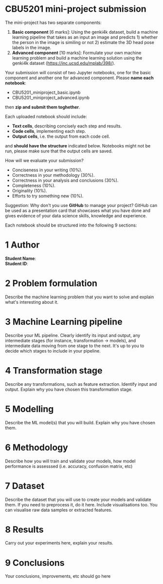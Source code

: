 # CBU5201 mini-project submission

The mini-project has two separate components:


1.   **Basic component** [6 marks]: Using the genki4k dataset, build a machine learning pipeline that takes as an input an image and predicts 1) whether the person in the image is similing or not 2) estimate the 3D head pose labels in the image.
2.   **Advanced component** [10 marks]: Formulate your own machine learning problem and build a machine learning solution using the genki4k dataset (https://inc.ucsd.edu/mplab/398/). 

Your submission will consist of two Jupyter notebooks, one for the basic component and another one for advanced component. Please **name each notebook**:

* CBU5201_miniproject_basic.ipynb
* CBU5201_miniproject_advanced.ipynb

then **zip and submit them toghether**.

Each uploaded notebook should include: 

*   **Text cells**, describing concisely each step and results.
*   **Code cells**, implementing each step.
*   **Output cells**, i.e. the output from each code cell.

and **should have the structure** indicated below. Notebooks might not be run, please make sure that the output cells are saved.

How will we evaluate your submission?

*   Conciseness in your writing (10%).
*   Correctness in your methodology (30%).
*   Correctness in your analysis and conclusions (30%).
*   Completeness (10%).
*   Originality (10%).
*   Efforts to try something new (10%).

Suggestion: Why don't you use **GitHub** to manage your project? GitHub can be used as a presentation card that showcases what you have done and gives evidence of your data science skills, knowledge and experience. 

Each notebook should be structured into the following 9 sections:

# 1 Author

**Student Name**:     
**Student ID**:  

# 2 Problem formulation

Describe the machine learning problem that you want to solve and explain what's interesting about it.

# 3 Machine Learning pipeline

Describe your ML pipeline. Clearly identify its input and output, any intermediate stages (for instance, transformation -> models), and intermediate data moving from one stage to the next. It's up to you to decide which stages to include in your pipeline. 

# 4 Transformation stage

Describe any transformations, such as feature extraction. Identify input and output. Explain why you have chosen this transformation stage.

# 5 Modelling

Describe the ML model(s) that you will build. Explain why you have chosen them.

# 6 Methodology

Describe how you will train and validate your models, how model performance is assesssed (i.e. accuracy, confusion matrix, etc)

# 7 Dataset

Describe the dataset that you will use to create your models and validate them. If you need to preprocess it, do it here. Include visualisations too. You can visualise raw data samples or extracted features.

# 8 Results

Carry out your experiments here, explain your results.

# 9 Conclusions

Your conclusions, improvements, etc should go here
